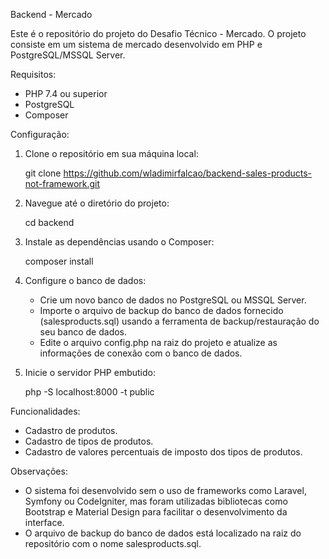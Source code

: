 Backend - Mercado

Este é o repositório do projeto do Desafio Técnico - Mercado. O projeto consiste em um sistema de mercado desenvolvido em PHP e PostgreSQL/MSSQL Server.

Requisitos:
- PHP 7.4 ou superior
- PostgreSQL
- Composer

Configuração:

1. Clone o repositório em sua máquina local:

   git clone https://github.com/wladimirfalcao/backend-sales-products-not-framework.git

2. Navegue até o diretório do projeto:

   cd backend

3. Instale as dependências usando o Composer:

   composer install

4. Configure o banco de dados:
    - Crie um novo banco de dados no PostgreSQL ou MSSQL Server.
    - Importe o arquivo de backup do banco de dados fornecido (salesproducts.sql) usando a ferramenta de backup/restauração do seu banco de dados.
    - Edite o arquivo config.php na raiz do projeto e atualize as informações de conexão com o banco de dados.

5. Inicie o servidor PHP embutido:

   php -S localhost:8000 -t public

Funcionalidades:
- Cadastro de produtos.
- Cadastro de tipos de produtos.
- Cadastro de valores percentuais de imposto dos tipos de produtos.

Observações:
- O sistema foi desenvolvido sem o uso de frameworks como Laravel, Symfony ou CodeIgniter, mas foram utilizadas bibliotecas como Bootstrap e Material Design para facilitar o desenvolvimento da interface.
- O arquivo de backup do banco de dados está localizado na raiz do repositório com o nome salesproducts.sql.
